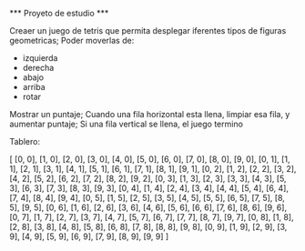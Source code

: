 *** Proyeto de estudio ***

Creaer un juego de tetris que permita desplegar iferentes tipos de figuras geometricas;
Poder moverlas de:
- izquierda
- derecha
- abajo
- arriba
- rotar

Mostrar un puntaje;
Cuando una fila horizontal esta llena, limpiar esa fila, y aumentar puntaje;
Si una fila vertical se llena, el juego termino


Tablero:

[
    [0, 0], [1, 0], [2, 0], [3, 0], [4, 0], [5, 0], [6, 0], [7, 0], [8, 0], [9, 0],
    [0, 1], [1, 1], [2, 1], [3, 1], [4, 1], [5, 1], [6, 1], [7, 1], [8, 1], [9, 1],
    [0, 2], [1, 2], [2, 2], [3, 2], [4, 2], [5, 2], [6, 2], [7, 2], [8, 2], [9, 2],
    [0, 3], [1, 3], [2, 3], [3, 3], [4, 3], [5, 3], [6, 3], [7, 3], [8, 3], [9, 3],
    [0, 4], [1, 4], [2, 4], [3, 4], [4, 4], [5, 4], [6, 4], [7, 4], [8, 4], [9, 4],
    [0, 5], [1, 5], [2, 5], [3, 5], [4, 5], [5, 5], [6, 5], [7, 5], [8, 5], [9, 5],
    [0, 6], [1, 6], [2, 6], [3, 6], [4, 6], [5, 6], [6, 6], [7, 6], [8, 6], [9, 6],
    [0, 7], [1, 7], [2, 7], [3, 7], [4, 7], [5, 7], [6, 7], [7, 7], [8, 7], [9, 7],
    [0, 8], [1, 8], [2, 8], [3, 8], [4, 8], [5, 8], [6, 8], [7, 8], [8, 8], [9, 8],
    [0, 9], [1, 9], [2, 9], [3, 9], [4, 9], [5, 9], [6, 9], [7, 9], [8, 9], [9, 9]
]